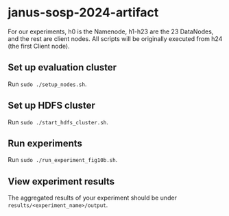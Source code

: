 # janus-sosp-2024-artifact

For our experiments, h0 is the Namenode, h1-h23 are the 23 DataNodes, and the rest are client nodes.
All scripts will be originally executed from h24 (the first Client node).

## Set up evaluation cluster
Run `sudo ./setup_nodes.sh`.

## Set up HDFS cluster
Run `sudo ./start_hdfs_cluster.sh`.

## Run experiments
Run `sudo ./run_experiment_fig10b.sh`.

## View experiment results
The aggregated results of your experiment should be under `results/<experiment_name>/output`.


